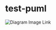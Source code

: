 # test-puml

![Diagram Image Link](test.puml)


<!--![Diagram Image Link](./puml/level_1_system_view.puml)-->
